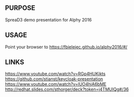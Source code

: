  PURPOSE
 -------
 SpreaD3 demo presentation for Alphy 2016 
 
 USAGE
 ----- 
 Point your browser to https://fbielejec.github.io/alphy2016/#/

 LINKS
 -----
 https://www.youtube.com/watch?v=RGp4HUKikts
 https://github.com/stianst/keycloak-presentation
 https://www.youtube.com/watch?v=lUO4hjA6bME
 http://redhat.slides.com/sthorger/deck?token=j4TMUIQg#/36

